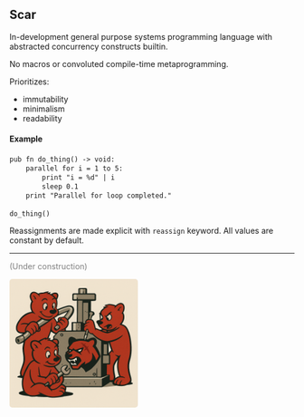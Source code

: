 ## Scar

In-development general purpose systems programming language with abstracted concurrency constructs builtin.

No macros or convoluted compile-time metaprogramming.

Prioritizes:

-  immutability
-  minimalism
-  readability

#### Example

```scar
pub fn do_thing() -> void:
    parallel for i = 1 to 5:
        print "i = %d" | i
        sleep 0.1
    print "Parallel for loop completed."

do_thing()
```

Reassignments are made explicit with `reassign` keyword.
All values are constant by default.

---

<font color="grey">(Under construction)</font>

<img src="assets/wip.png" style="border-radius: 5px;" width=45%>
